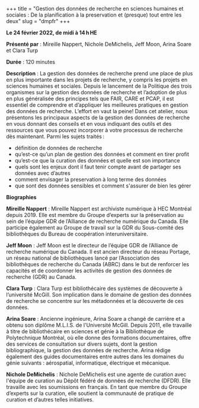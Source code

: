 +++
title = "Gestion des données de recherche en sciences humaines et sociales : De la planification à la preservation et (presque) tout entre les deux"
slug = "dmpfr"
+++

**Le 24 février 2022, de midi à 14 h HE**

**Présenté par** : Mireille Nappert, Nichole DeMichelis, Jeff Moon, Arina Soare et Clara Turp 

**Durée** : 120 minutes

**Description** : La gestion des données de recherche prend une place de plus en plus importante dans les projets de recherche, y compris les projets en sciences humaines et sociales. Depuis le lancement de la Politique des trois organismes sur la gestion des données de recherche et l’adoption de plus en plus généralisée des principes tels que FAIR, CARE et PCAP, il est essentiel de comprendre et d’appliquer les meilleures pratiques en gestion des données de recherche. L’effort en vaut la peine! Dans cet atelier, nous présentons les principaux aspects de la gestion des données de recherche en vous donnant des conseils et en vous indiquant des outils et des ressources que vous pouvez incorporer à votre processus de recherche dès maintenant. Parmi les sujets traités :
- définition de données de recherche
- qu’est-ce qu’un plan de gestion des données et comment en tirer profit
- qu’est-ce que la curation des données et quelle est son importance
- quels sont les enjeux dont il faut tenir compte avant de partager ses données avec d’autres
- comment envisager la preservation à long terme des données
- que sont des données sensibles et comment s'assurer de bien les gérer

**Biographies** 

**Mireille Nappert** : Mireille Nappert est archiviste numérique à HEC Montréal depuis 2019. Elle est membre du Groupe d’experts sur la préservation au sein de l’équipe GDR de l’Alliance de recherche numérique du Canada. Elle participe également au Groupe de travail sur la GDR du Sous-comité des bibliothèques du Bureau de coopération interuniversitaire.

**Jeff Moon** : Jeff Moon est le directeur de l’équipe GDR de l’Alliance de recherche numérique du Canada. Il est ancien directeur du réseau Portage, un réseau national de bibliothèques lancé par l’Association des bibliothèques de recherche du Canada (ABRC) dans le but de renforcer les capacités et de coordonner les activités de gestion des données de recherche (GDR) au Canada.

**Clara Turp** : Clara Turp est bibliothécaire des systèmes de découverte à l’université McGill. Son implication dans le domaine de gestion des données de recherche se concentre sur les métadonnées et la découverte de ces données. 

**Arina Soare** : Ancienne ingénieure, Arina Soare a changé de carrière et a obtenu son diplôme M.L.I.S. de l'Université McGill. Depuis 2011, elle travaille à titre de bibliothécaire en sciences et génie à la Bibliothèque de Polytechnique Montréal, où elle donne des formations documentaires, offre des services de consultation sur divers sujets, dont la gestion bibliographique, la gestion des données de recherche. Arina rédige également des guides documentaires entre autres dans les domaines du génie suivants : aérospatial, informatique, électrique et mécanique. 

**Nichole DeMichelis** : Nichole DeMichelis est une agente de curation avec l'équipe de curation au Dépôt fédéré de données de recherche (DFDR). Elle travaille avec les soumissions en français. En tant que membre du Groupe d’experts sur la curation, elle soutient la communauté de pratique de curation et d’autres telles initiatives.


